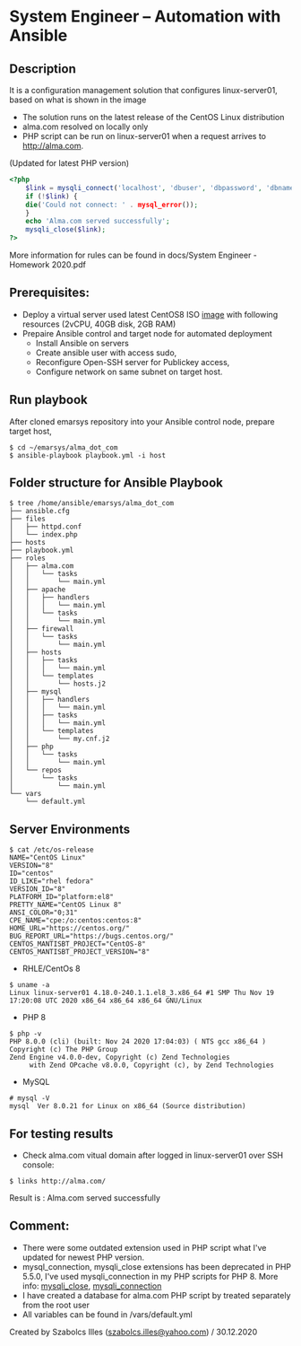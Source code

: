 # System Engineer – Automation with Ansible
## Description

It is a configuration management solution that configures linux-server01, based on what is shown in the image

  - The solution runs on the latest release of the CentOS Linux distribution
  - alma.com resolved on locally only
  - PHP script can be run on linux-server01 when a request arrives to http://alma.com.

(Updated for latest PHP version)

```php
<?php
	$link = mysqli_connect('localhost', 'dbuser', 'dbpassword', 'dbname');
	if (!$link) {
	die('Could not connect: ' . mysql_error());
	}
	echo 'Alma.com served successfully';
	mysqli_close($link);
?>
```
More information for rules can be found in docs/System Engineer - Homework 2020.pdf
## Prerequisites: 

- Deploy a virtual server used latest CentOS8 ISO [image](http://quantum-mirror.hu/mirrors/pub/centos/8.3.2011/isos/x86_64/CentOS-8.3.2011-x86_64-dvd1.iso) with following resources (2vCPU, 40GB disk, 2GB RAM)
- Prepaire Ansible control and target node for automated deployment
  - Install Ansible on servers
  - Create ansible user with access sudo, 
  - Reconfigure Open-SSH server for Publickey access, 
  - Configure network on same subnet on target host.

## Run playbook

After cloned emarsys repository into your Ansible control node, prepare target host,


```
$ cd ~/emarsys/alma_dot_com
$ ansible-playbook playbook.yml -i host
```
## Folder structure for Ansible Playbook

```
$ tree /home/ansible/emarsys/alma_dot_com
├── ansible.cfg
├── files
│   ├── httpd.conf
│   └── index.php
├── hosts
├── playbook.yml
├── roles
│   ├── alma.com
│   │   └── tasks
│   │       └── main.yml
│   ├── apache
│   │   ├── handlers
│   │   │   └── main.yml
│   │   └── tasks
│   │       └── main.yml
│   ├── firewall
│   │   └── tasks
│   │       └── main.yml
│   ├── hosts
│   │   ├── tasks
│   │   │   └── main.yml
│   │   └── templates
│   │       └── hosts.j2
│   ├── mysql
│   │   ├── handlers
│   │   │   └── main.yml
│   │   ├── tasks
│   │   │   └── main.yml
│   │   └── templates
│   │       └── my.cnf.j2
│   ├── php
│   │   └── tasks
│   │       └── main.yml
│   └── repos
│       └── tasks
│           └── main.yml
└── vars
    └── default.yml
```
## Server Environments

```
$ cat /etc/os-release
NAME="CentOS Linux"
VERSION="8"
ID="centos"
ID_LIKE="rhel fedora"
VERSION_ID="8"
PLATFORM_ID="platform:el8"
PRETTY_NAME="CentOS Linux 8"
ANSI_COLOR="0;31"
CPE_NAME="cpe:/o:centos:centos:8"
HOME_URL="https://centos.org/"
BUG_REPORT_URL="https://bugs.centos.org/"
CENTOS_MANTISBT_PROJECT="CentOS-8"
CENTOS_MANTISBT_PROJECT_VERSION="8"
```

- RHLE/CentOs 8
```
$ uname -a
Linux linux-server01 4.18.0-240.1.1.el8_3.x86_64 #1 SMP Thu Nov 19 17:20:08 UTC 2020 x86_64 x86_64 x86_64 GNU/Linux
```

- PHP 8

```
$ php -v
PHP 8.0.0 (cli) (built: Nov 24 2020 17:04:03) ( NTS gcc x86_64 )
Copyright (c) The PHP Group
Zend Engine v4.0.0-dev, Copyright (c) Zend Technologies
     with Zend OPcache v8.0.0, Copyright (c), by Zend Technologies
```
- MySQL

```
# mysql -V
mysql  Ver 8.0.21 for Linux on x86_64 (Source distribution)
```
## For testing results

- Check alma.com vitual domain after logged in linux-server01 over SSH console:

```
$ links http://alma.com/
```
Result is :  Alma.com served successfully

## Comment:

- There were some outdated extension used in PHP script what I've updated for newest PHP version.
- mysql_connection, mysqli_close extensions has been deprecated in PHP 5.5.0, I've used mysqli_connection in my PHP scripts for PHP 8. More info: [mysqli_close](https://www.php.net/manual/en/mysqli.close.php), [mysqli_connection](https://www.php.net/manual/en/function.mysql-connect.php)
- I have created a database for alma.com PHP script by treated separately from the root user
- All variables can be found in /vars/default.yml 

Created by Szabolcs Illes (szabolcs.illes@yahoo.com) / 30.12.2020
